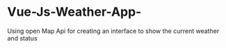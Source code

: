 # Vue-Js-Weather-App-
Using open Map Api for creating an interface to show the current weather and status 
